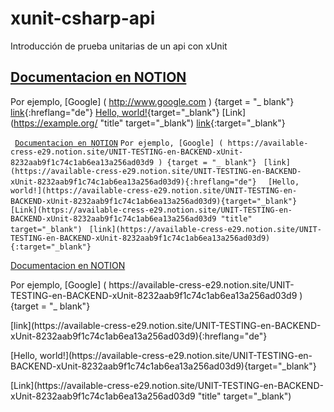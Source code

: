 # xunit-csharp-api
Introducción de prueba unitarias de un api con xUnit 


## <a href="https://available-cress-e29.notion.site/UNIT-TESTING-en-BACKEND-xUnit-8232aab9f1c74c1ab6ea13a256ad03d9" target="_blank">Documentacion en NOTION</a>


Por ejemplo, [Google] ( http://www.google.com ) {target = "_ blank"}
[link](http://example.com){:hreflang="de"}
[Hello, world!](http://example.com/){target="_blank"}
[Link](https://example.org/ "title" target="_blank")
[link](url){:target="_blank"}

<p>
  <code> <a href="https://available-cress-e29.notion.site/UNIT-TESTING-en-BACKEND-xUnit-8232aab9f1c74c1ab6ea13a256ad03d9" target="_blank">Documentacion en NOTION</a></code>
  <code>Por ejemplo, [Google] ( https://available-cress-e29.notion.site/UNIT-TESTING-en-BACKEND-xUnit-8232aab9f1c74c1ab6ea13a256ad03d9 ) {target = "_ blank"} </code>
  <code>[link](https://available-cress-e29.notion.site/UNIT-TESTING-en-BACKEND-xUnit-8232aab9f1c74c1ab6ea13a256ad03d9){:hreflang="de"} </code>
  <code> [Hello, world!](https://available-cress-e29.notion.site/UNIT-TESTING-en-BACKEND-xUnit-8232aab9f1c74c1ab6ea13a256ad03d9){target="_blank"}</code>
  <code> [Link](https://available-cress-e29.notion.site/UNIT-TESTING-en-BACKEND-xUnit-8232aab9f1c74c1ab6ea13a256ad03d9 "title" target="_blank")</code>
  <code> [link](https://available-cress-e29.notion.site/UNIT-TESTING-en-BACKEND-xUnit-8232aab9f1c74c1ab6ea13a256ad03d9){:target="_blank"}</code>
  </p>

  <p>
 <a href="https://available-cress-e29.notion.site/UNIT-TESTING-en-BACKEND-xUnit-8232aab9f1c74c1ab6ea13a256ad03d9" target="_blank">Documentacion en NOTION</a>
  </p>

  <p>
  Por ejemplo, [Google] ( https://available-cress-e29.notion.site/UNIT-TESTING-en-BACKEND-xUnit-8232aab9f1c74c1ab6ea13a256ad03d9 ) {target = "_ blank"}
  </p>

  <p>
  [link](https://available-cress-e29.notion.site/UNIT-TESTING-en-BACKEND-xUnit-8232aab9f1c74c1ab6ea13a256ad03d9){:hreflang="de"}
  </p>

  <p>
   [Hello, world!](https://available-cress-e29.notion.site/UNIT-TESTING-en-BACKEND-xUnit-8232aab9f1c74c1ab6ea13a256ad03d9){target="_blank"}
  </p>

  <p>
   [Link](https://available-cress-e29.notion.site/UNIT-TESTING-en-BACKEND-xUnit-8232aab9f1c74c1ab6ea13a256ad03d9 "title" target="_blank")
  </p>